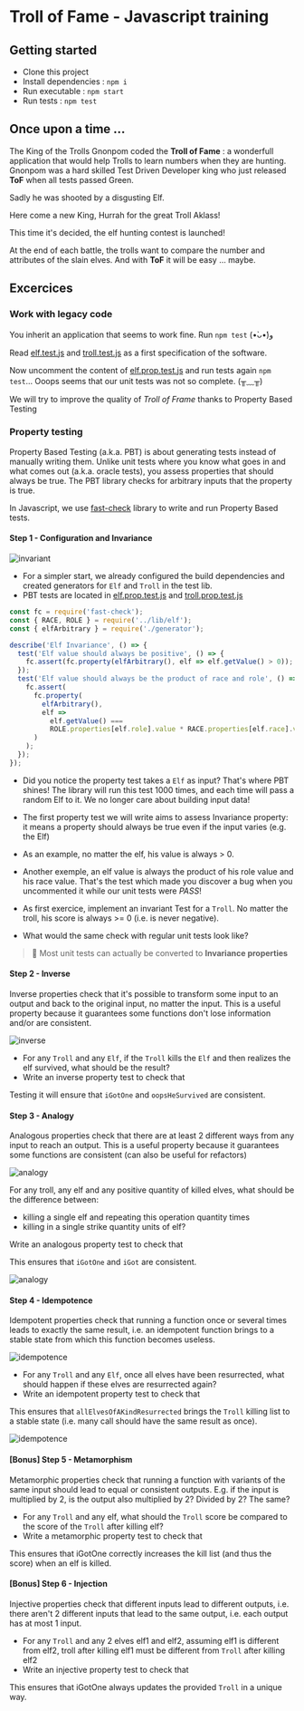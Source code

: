 # Troll of Fame - Javascript training

## Getting started

- Clone this project
- Install dependencies : `npm i`
- Run executable : `npm start`
- Run tests : `npm test`

## Once upon a time ...

The King of the Trolls Gnonpom coded the **Troll of Fame** : a wonderfull application that would help Trolls to learn numbers when they are hunting.
Gnonpom was a hard skilled Test Driven Developer king who just released **ToF** when all tests passed Green.

Sadly he was shooted by a disgusting Elf.

Here come a new King, Hurrah for the great Troll Aklass!

This time it's decided, the elf hunting contest is launched!

At the end of each battle, the trolls want to compare the number and attributes of the slain elves. And with **ToF** it will be easy ... maybe.

## Excercices

### Work with legacy code

You inherit an application that seems to work fine. Run `npm test` (•̀ᴗ•́)و

Read [elf.test.js](./test/elf.test.js) and [troll.test.js](./test/troll.test.js) as a first specification of the software.

Now uncomment the content of [elf.prop.test.js](./test/elf.prop.test.js) and run tests again `npm test`... Ooops seems that our unit tests was not so complete. (╥﹏╥)

We will try to improve the quality of _Troll of Frame_ thanks to Property Based Testing

### Property testing

Property Based Testing (a.k.a. PBT) is about generating tests instead of manually writing them. Unlike unit tests where you know what goes in and what comes out (a.k.a. oracle tests), you assess properties that should always be true. The PBT library checks for arbitrary inputs that the property is true.

In Javascript, we use [fast-check](https://github.com/dubzzz/fast-check/) library to write and run Property Based tests.

#### Step 1 - Configuration and Invariance

![invariant](./invariant.png)

- For a simpler start, we already configured the build dependencies and created generators for `Elf` and `Troll` in the test lib.
- PBT tests are located in [elf.prop.test.js](./test/elf.prop.test.js) and [troll.prop.test.js](./test/troll.prop.test.js)

```js
const fc = require('fast-check');
const { RACE, ROLE } = require('../lib/elf');
const { elfArbitrary } = require('./generator');

describe('Elf Invariance', () => {
  test('Elf value should always be positive', () => {
    fc.assert(fc.property(elfArbitrary(), elf => elf.getValue() > 0));
  });
  test('Elf value should always be the product of race and role', () => {
    fc.assert(
      fc.property(
        elfArbitrary(),
        elf =>
          elf.getValue() ===
          ROLE.properties[elf.role].value * RACE.properties[elf.race].value
      )
    );
  });
});
```

- Did you notice the property test takes a `Elf` as input? That's where PBT shines! The library will run this test 1000 times, and each time will pass a random Elf to it. We no longer care about building input data!

- The first property test we will write aims to assess Invariance property: it means a property should always be true even if the input varies (e.g. the Elf)

- As an example, no matter the elf, his value is always > 0.

- Another exemple, an elf value is always the product of his role value and his race value. That's the test which made you discover a bug when you uncommented it while our unit tests were _PASS_!

- As first exercice, implement an invariant Test for a `Troll`. No matter the troll, his score is always >= 0 (i.e. is never negative).

- What would the same check with regular unit tests look like?

> 📌 Most unit tests can actually be converted to **Invariance properties**

#### Step 2 - Inverse

Inverse properties check that it's possible to transform some input to an output and back to the original input, no matter the input. This is a useful property because it guarantees some functions don't lose information and/or are consistent.

![inverse](./inverse.png)

- For any `Troll` and any `Elf`, if the `Troll` kills the `Elf` and then realizes the elf survived, what should be the result?
- Write an inverse property test to check that

Testing it will ensure that `iGotOne` and `oopsHeSurvived` are consistent.

#### Step 3 - Analogy

Analogous properties check that there are at least 2 different ways from any input to reach an output. This is a useful property because it guarantees some functions are consistent (can also be useful for refactors)

![analogy](./analogy1.png)

For any troll, any elf and any positive quantity of killed elves, what should be the difference between:

- killing a single elf and repeating this operation quantity times
- killing in a single strike quantity units of elf?

Write an analogous property test to check that

This ensures that `iGotOne` and `iGot` are consistent.

![analogy](./analogy2.png)

#### Step 4 - Idempotence

Idempotent properties check that running a function once or several times leads to exactly the same result, i.e. an idempotent function brings to a stable state from which this function becomes useless.

![idempotence](./idempotence1.png)

- For any `Troll` and any `Elf`, once all elves have been resurrected, what should happen if these elves are resurrected again?
- Write an idempotent property test to check that

This ensures that `allElvesOfAKindResurrected` brings the `Troll` killing list to a stable state (i.e. many call should have the same result as once).

![idempotence](./idempotence2.png)

#### [Bonus] Step 5 - Metamorphism

Metamorphic properties check that running a function with variants of the same input should lead to equal or consistent outputs. E.g. if the input is multiplied by 2, is the output also multiplied by 2? Divided by 2? The same?

- For any `Troll` and any elf, what should the `Troll` score be compared to the score of the `Troll` after killing elf?
- Write a metamorphic property test to check that

This ensures that iGotOne correctly increases the kill list (and thus the score) when an elf is killed.

#### [Bonus] Step 6 - Injection

Injective properties check that different inputs lead to different outputs, i.e. there aren't 2 different inputs that lead to the same output, i.e. each output has at most 1 input.

- For any `Troll` and any 2 elves elf1 and elf2, assuming elf1 is different from elf2, troll after killing elf1 must be different from `Troll` after killing elf2
- Write an injective property test to check that

This ensures that iGotOne always updates the provided `Troll` in a unique way.
